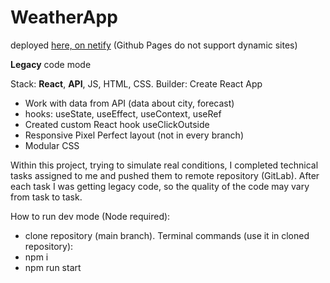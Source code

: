 # WeatherApp
deployed [here, on netify](https://vvaasd-weather-app-2.netlify.app) (Github Pages do not support dynamic sites)

**Legacy** code mode

Stack: **React**, **API**, JS, HTML, CSS. Builder: Create React App

- Work with data from API (data about city, forecast)
- hooks: useState, useEffect, useContext, useRef
- Created custom React hook useClickOutside
- Responsive Pixel Perfect layout (not in every branch)
- Modular CSS

Within this project, trying to simulate real conditions, I completed technical tasks assigned to me and pushed them to remote repository (GitLab).
After each task I was getting legacy code, so the quality of the code may vary from task to task.

How to run dev mode (Node required):

- clone repository (main branch). Terminal commands (use it in cloned repository):
- npm i
- npm run start
